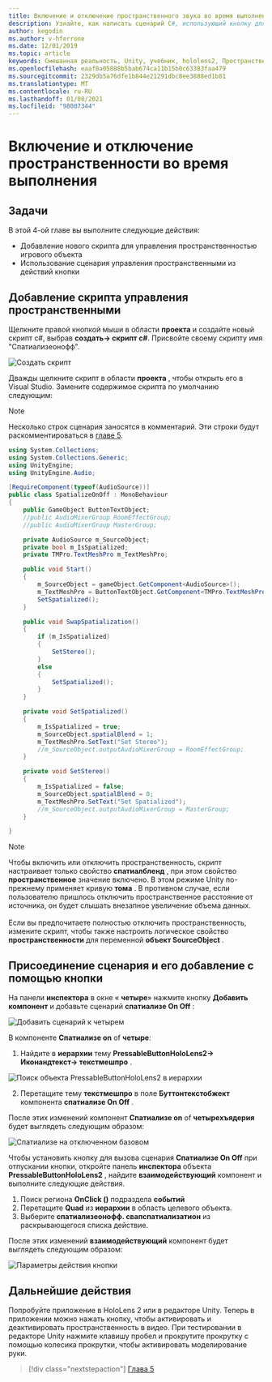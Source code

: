 ```yaml
---
title: Включение и отключение пространственного звука во время выполнения
description: Узнайте, как написать сценарий C#, использующий кнопку для включения и отключения пространственной речи во время выполнения.
author: kegodin
ms.author: v-hferrone
ms.date: 12/01/2019
ms.topic: article
keywords: Смешанная реальность, Unity, учебник, hololens2, Пространственный звук, МРТК, набор средств для смешанной реальности, UWP, Windows 10, ХРТФ, функция передачи, связанная с HEAD, переглагол, Microsoft Спатиализер
ms.openlocfilehash: eaaf8a05088b5bab674ca11b15b0c63383faa479
ms.sourcegitcommit: 2329db5a76dfe1b844e21291dbc8ee3888ed1b81
ms.translationtype: MT
ms.contentlocale: ru-RU
ms.lasthandoff: 01/08/2021
ms.locfileid: "98007344"
---
```

# <a name="enabling-and-disabling-spatialization-at-run-time"></a>Включение и отключение пространственности во время выполнения

## <a name="objectives"></a>Задачи

В этой 4-ой главе вы выполните следующие действия:
* Добавление нового скрипта для управления пространственностью игрового объекта
* Использование сценария управления пространственными из действий кнопки

## <a name="add-spatialization-control-script"></a>Добавление скрипта управления пространственными

Щелкните правой кнопкой мыши в области **проекта** и создайте новый скрипт c#, выбрав **создать-> скрипт c#**. Присвойте своему скрипту имя "Спатиализеонофф".

![Создать скрипт](images/spatial-audio/create-script.png)

Дважды щелкните скрипт в области **проекта** , чтобы открыть его в Visual Studio. Замените содержимое скрипта по умолчанию следующим:

> [!NOTE]
> Несколько строк сценария заносятся в комментарий. Эти строки будут раскомментироваться в [главе 5](unity-spatial-audio-ch5.md).

```c#
using System.Collections;
using System.Collections.Generic;
using UnityEngine;
using UnityEngine.Audio;

[RequireComponent(typeof(AudioSource))]
public class SpatializeOnOff : MonoBehaviour
{
    public GameObject ButtonTextObject;
    //public AudioMixerGroup RoomEffectGroup;
    //public AudioMixerGroup MasterGroup;

    private AudioSource m_SourceObject;
    private bool m_IsSpatialized;
    private TMPro.TextMeshPro m_TextMeshPro;

    public void Start()
    {
        m_SourceObject = gameObject.GetComponent<AudioSource>();
        m_TextMeshPro = ButtonTextObject.GetComponent<TMPro.TextMeshPro>();
        SetSpatialized();
    }

    public void SwapSpatialization()
    {
        if (m_IsSpatialized)
        {
            SetStereo();
        }
        else
        {
            SetSpatialized();
        }
    }

    private void SetSpatialized()
    {
        m_IsSpatialized = true;
        m_SourceObject.spatialBlend = 1;
        m_TextMeshPro.SetText("Set Stereo");
        //m_SourceObject.outputAudioMixerGroup = RoomEffectGroup;
    }

    private void SetStereo()
    {
        m_IsSpatialized = false;
        m_SourceObject.spatialBlend = 0;
        m_TextMeshPro.SetText("Set Spatialized");
        //m_SourceObject.outputAudioMixerGroup = MasterGroup;
    }

}
```

> [!NOTE]
> Чтобы включить или отключить пространственность, скрипт настраивает только свойство **спатиалбленд** , при этом свойство **пространственное** значение включено. В этом режиме Unity по-прежнему применяет кривую **тома** . В противном случае, если пользователю пришлось отключить пространственное расстояние от источника, он будет слышать внезапное увеличение объема данных. <br> <br>
> Если вы предпочитаете полностью отключить пространственность, измените скрипт, чтобы также настроить логическое свойство **пространственности** для переменной **объект SourceObject** .

## <a name="attach-your-script-and-drive-it-from-the-button"></a>Присоединение сценария и его добавление с помощью кнопки

На панели **инспектора** в окне « **четыре**» нажмите кнопку **Добавить компонент** и добавьте сценарий **спатиализе On Off** :

![Добавить сценарий к четырем](images/spatial-audio/add-script-to-quad.png)

В компоненте **Спатиализе on** of **четыре**:
1. Найдите в **иерархии** тему **PressableButtonHoloLens2-> Иконандтекст-> текстмешпро** .

![Поиск объекта PressableButtonHoloLens2 в иерархии](images/spatial-audio/pressable-button-object.png)

2. Перетащите тему **текстмешпро** в поле **Буттонтекстобжект** компонента **спатиализе On Off** .

После этих изменений компонент **Спатиализе on** of **четырехъядерия** будет выглядеть следующим образом:

![Спатиализе на отключенном базовом](images/spatial-audio/spatialize-on-off-basic.png)

Чтобы установить кнопку для вызова сценария **Спатиализе On Off** при отпускании кнопки, откройте панель **инспектора** объекта **PressableButtonHoloLens2** , найдите **взаимодействующий** компонент и выполните следующие действия.
1. Поиск региона **OnClick ()** подраздела **событий**
2. Перетащите **Quad** из **иерархии** в область целевого объекта.
3. Выберите **спатиализеонофф. свапспатиализатион** из раскрывающегося списка действие.

После этих изменений **взаимодействующий** компонент будет выглядеть следующим образом:

![Параметры действия кнопки](images/spatial-audio/button-action-settings.png)

## <a name="next-steps"></a>Дальнейшие действия

Попробуйте приложение в HoloLens 2 или в редакторе Unity. Теперь в приложении можно нажать кнопку, чтобы активировать и деактивировать пространственность в видео. При тестировании в редакторе Unity нажмите клавишу пробел и прокрутите прокрутку с помощью колесика прокрутки, чтобы активировать моделирование руки. 

> [!div class="nextstepaction"]
> [Глава 5](unity-spatial-audio-ch5.md) 

